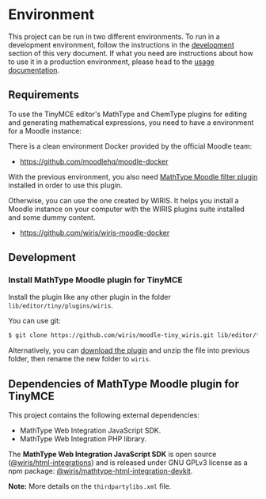 # Environment

This project can be run in two different environments. To run in a development environment, follow the instructions in the [development](#development) section of this very document. If what you need are instructions about how to use it in a production environment, please head to the [usage documentation](../usage/README.md#production).

## Requirements

To use the TinyMCE editor's MathType and ChemType plugins for editing and generating mathematical expressions, you need to have a environment for a Moodle instance:

There is a clean environment Docker provided by the official Moodle team:

- https://github.com/moodlehq/moodle-docker

With the previous environment, you also need [MathType Moodle filter plugin](https://github.com/wiris/moodle-filter_wiris) installed in order to use this plugin.

Otherwise, you can use the one created by WIRIS. It helps you install a Moodle instance on your computer with the WIRIS plugins suite installed and some dummy content.

- https://github.com/wiris/wiris-moodle-docker

## Development

### Install MathType Moodle plugin for TinyMCE

Install the plugin like any other plugin in the folder `lib/editor/tiny/plugins/wiris`.

You can use git:

```sh
$ git clone https://github.com/wiris/moodle-tiny_wiris.git lib/editor/tiny/plugins/wiris
```

Alternatively, you can [download the plugin](https://github.com/wiris/moodle-tiny_wiris/archive/main.zip) and unzip the file into previous folder, then rename the new folder to `wiris`.

## Dependencies of MathType Moodle plugin for TinyMCE

This project contains the following external dependencies:

* MathType Web Integration JavaScript SDK.
* MathType Web Integration PHP library.

The **MathType Web Integration JavaScript SDK** is open source ([@wiris/html-integrations](https://github.com/wiris/html-integrations)) and is released under GNU GPLv3 license as a npm package: [@wiris/mathtype-html-integration-devkit](https://www.npmjs.com/package/@wiris/mathtype-html-integration-devkit).

**Note:** More details on the `thirdpartylibs.xml` file.
